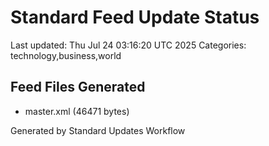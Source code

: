 # Standard Feed Update Status
Last updated: Thu Jul 24 03:16:20 UTC 2025
Categories: technology,business,world

## Feed Files Generated
- master.xml (46471 bytes)

Generated by Standard Updates Workflow
